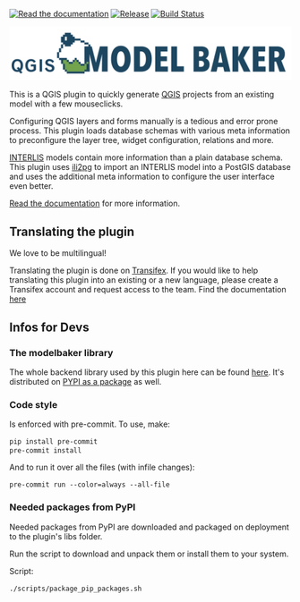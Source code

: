 [![Read the documentation](https://img.shields.io/badge/Read-the%20docs-green.svg)](https://opengisch.github.io/QgisModelBaker/)
[![Release](https://img.shields.io/github/release/opengisch/QgisModelBaker.svg)](https://github.com/opengisch/QgisModelBaker/releases)
[![Build Status](https://travis-ci.org/opengisch/QgisModelBaker.svg?branch=master)](https://travis-ci.com/opengisch/QgisModelBaker)

![logo](branding/logo/long_logo/Long-Logo_Green_Modelbaker_RGB_QGIS.png)

This is a QGIS plugin to quickly generate [QGIS](https://www.qgis.org) projects
from an existing model with a few mouseclicks.

Configuring QGIS layers and forms manually is a tedious and error prone process.
This plugin loads database schemas with various meta information to preconfigure the
layer tree, widget configuration, relations and more.

[INTERLIS](https://en.wikipedia.org/wiki/INTERLIS) models contain more information than a plain database schema. This
plugin uses [ili2pg](https://github.com/claeis/ili2db#ili2db---importsexports-interlis-transfer-files-to-a-sql-db) to import an INTERLIS model into a PostGIS database and uses
the additional meta information to configure the user interface even better.

[Read the documentation](https://opengisch.github.io/QgisModelBaker/) for more information.

## Translating the plugin

We love to be multilingual!

Translating the plugin is done on
[Transifex](https://www.transifex.com/opengisch/QgisModelBaker/languages/). If
you would like to help translating this plugin into an existing or a new language,
please create a Transifex account and request access to the team. Find the documentation [here](https://opengisch.github.io/QgisModelBaker/about/translation/)

## Infos for Devs

### The modelbaker library

The whole backend library used by this plugin here can be found [here](https://github.com/opengisch/QgisModelBakerLibrary). It's distributed on [PYPI as a package](https://pypi.org/project/modelbaker/) as well.

### Code style

Is enforced with pre-commit. To use, make:
```
pip install pre-commit
pre-commit install
```
And to run it over all the files (with infile changes):
```
pre-commit run --color=always --all-file
```

### Needed packages from PyPI

Needed packages from PyPI are downloaded and packaged on deployment to the plugin's libs folder.

Run the script to download and unpack them or install them to your system.

Script:
```
./scripts/package_pip_packages.sh
```
